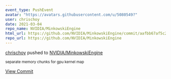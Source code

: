 ```yaml
---
event_type: PushEvent
avatar: "https://avatars.githubusercontent.com/u/5080549?"
user: chrischoy
date: 2021-03-04
repo_name: NVIDIA/MinkowskiEngine
html_url: https://github.com/NVIDIA/MinkowskiEngine/commit/aafbb67af5c2ec762f7504216ca9dfd9a18dbe61
repo_url: https://github.com/NVIDIA/MinkowskiEngine
---
```


<a href='https://github.com/chrischoy' target='_blank'>chrischoy</a> pushed to <a href='https://github.com/NVIDIA/MinkowskiEngine' target='_blank'>NVIDIA/MinkowskiEngine</a>

<small>separate memory chunks for gpu kernel map</small>

<a href='https://github.com/NVIDIA/MinkowskiEngine/commit/aafbb67af5c2ec762f7504216ca9dfd9a18dbe61' target='_blank'>View Commit</a>
